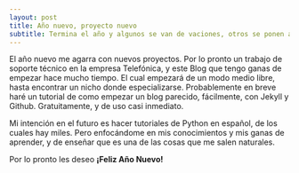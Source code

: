 ```yaml
---
layout: post
title: Año nuevo, proyecto nuevo
subtitle: Termina el año y algunos se van de vaciones, otros se ponen a trabajar. (Envidiando a quienes pueden tomarse vacaciones :())
---
```



El año nuevo me agarra con nuevos proyectos. Por lo pronto un trabajo de soporte técnico en la empresa Telefónica, y este Blog que tengo ganas de empezar hace mucho tiempo. El cual empezará de un modo medio libre, hasta encontrar un nicho donde especializarse. Probablemente en breve haré un tutorial de como empezar un blog parecido, fácilmente, con Jekyll y Github. Gratuitamente, y de uso casi inmediato.

Mi intención en el futuro es hacer tutoriales de Python en español, de los cuales hay miles. Pero enfocándome en mis conocimientos y mis ganas de aprender, y de enseñar que es una de las cosas que me salen naturales.

Por lo pronto les deseo **¡Feliz Año Nuevo!**
